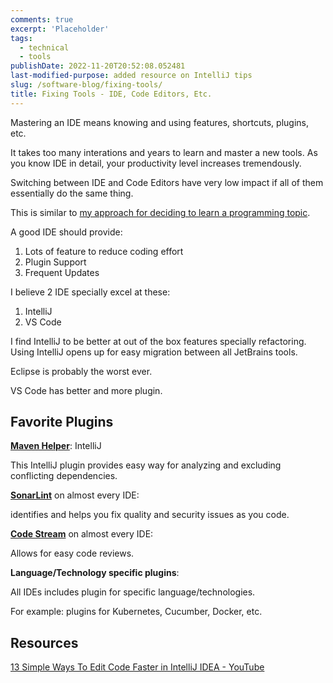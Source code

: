 ```yaml
---
comments: true
excerpt: 'Placeholder'
tags:
  - technical
  - tools
publishDate: 2022-11-20T20:52:08.052481
last-modified-purpose: added resource on IntelliJ tips
slug: /software-blog/fixing-tools/
title: Fixing Tools - IDE, Code Editors, Etc.
---
```


Mastering an IDE means knowing and using features, shortcuts, plugins, etc.

It takes too many interations and years to learn and master a new tools. As you know IDE in detail, your productivity level increases tremendously.

Switching between IDE and Code Editors have very low impact if all of them essentially do the same thing.

This is similar to [my approach for deciding to learn a programming topic](/software-blog/new_tech).

A good IDE should provide:

1. Lots of feature to reduce coding effort
2. Plugin Support
3. Frequent Updates

I believe 2 IDE specially excel at these:

1. IntelliJ
2. VS Code

I find IntelliJ to be better at out of the box features specially refactoring. Using IntelliJ opens up for easy migration between all JetBrains tools.

Eclipse is probably the worst ever.

VS Code has better and more plugin.

## Favorite Plugins

**[Maven Helper](https://plugins.jetbrains.com/plugin/7179-maven-helper)**: IntelliJ

This IntelliJ plugin provides easy way for analyzing and excluding conflicting dependencies.

**[SonarLint](https://www.sonarlint.org/)** on almost every IDE:

identifies and helps you fix quality and security issues as you code.

**[Code Stream](https://www.codestream.com/)** on almost every IDE:

Allows for easy code reviews.

**Language/Technology specific plugins**:

All IDEs includes plugin for specific language/technologies.

For example: plugins for Kubernetes, Cucumber, Docker, etc.

## Resources

[13 Simple Ways To Edit Code Faster in IntelliJ IDEA - YouTube](https://www.youtube.com/watch?v=zNhFblHPJIk)
